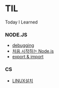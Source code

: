 # TIL
Today I Learned


### NODE.JS ###
- [debugging](https://github.com/skawnkk/TIL/blob/main/debugging.md)
- [처음 시작하는 Node.js](https://github.com/skawnkk/TIL/blob/main/startNodeJS.md)  
- [export & import](https://blog.naver.com/namju1v/222195372015)

### CS ###
 - [LINUX설치](https://github.com/skawnkk/TIL/blob/main/linux.md)
